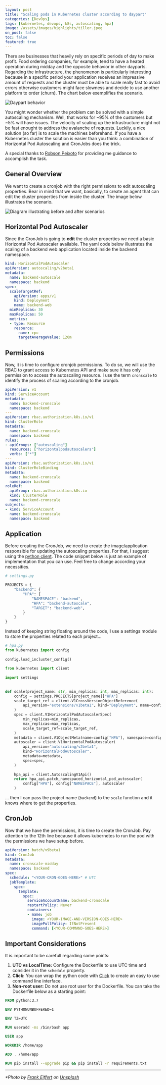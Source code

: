 ```yaml
---
layout: post
title: "Scaling pods in Kubernetes cluster according to daypart"
categories: [DevOps]
tags: [kubernetes, devops, k8s, autoscaling, hpa]
image: /assets/images/highlights/tiller.jpeg
on_post: false
toc: false
featured: true
---
```


There are businesses that heavily rely on specific periods of day to make profit. Food ordering companies, for example, tend to have a heated operation during midday and the opposite behavior in other dayparts. Regarding the infrastructure, the phenomenon is particularly interesting because in a specific period your application receives an impressive amount of requests and the cluster must be able to scale really fast to avoid errors otherwise customers might face slowness and decide to use another platform to order (churn). The chart below exemplifies the scenario.

![Daypart behavior](/assets/images/posts/daypart_behavior_chart.png "Daypart behavior")

You might wonder whether the problem can be solved with a simple autoscaling mechanism. Well, that works for ~95% of the customers but ~5% will have issues. The velocity of scaling up the infrastructure might not be fast enought to address the avalanche of requests. Luckily, a nice solution (so far) is to scale the machines beforehand. If you have a Kubernetes cluster the solution is easier than you think: a combination of Horizontal Pod Autoscaling and CronJobs does the trick.

A special thanks to [Robson Peixoto](https://www.linkedin.com/in/robsonpeixoto/) for providing me guidance to accomplish the task.

## General Overview
We want to create a cronjob with the right permissions to edit autoscaling properties. Bear in mind that we want, basically, to create an agent that can edit the cluster properties from inside the cluster. The image below illustrates the scenario.

![Diagram illustrating before and after scenarios](/assets/images/posts/before_after_cronscale.png "Diagram illustrating before and after scenarios")

## Horizontal Pod Autoscaler
Since the CronJob is going to **edit** the cluster properties we need a basic Horizontal Pod Autoscaler available. The yaml code below illustrates the scaling of a backend web application located inside the backend namespace.


```yaml
kind: HorizontalPodAutoscaler
apiVersion: autoscaling/v2beta1
metadata:
  name: backend-autoscale
  namespace: backend
spec:
  scaleTargetRef:
    apiVersion: apps/v1
    kind: Deployment
    name: backend-web
  minReplicas: 30
  maxReplicas: 50 
  metrics:
  - type: Resource
    resource:
      name: cpu
      targetAverageValue: 120m
```

## Permissions
Now, it is time to configure cronjob permissions. To do so, we will use the RBAC to grant access to Kubernetes API and make sure it has only permission to access the autoscaling resource. I use the term `cronscale` to identify the process of scaling according to the cronjob.

```yaml
apiVersion: v1
kind: ServiceAccount
metadata:
  name: backend-cronscale
  namespace: backend
---
apiVersion: rbac.authorization.k8s.io/v1
kind: ClusterRole
metadata:
  name: backend-cronscale
  namespace: backend
rules:
- apiGroups: ["autoscaling"]
  resources: ["horizontalpodautoscalers"]
  verbs: ["*"]
---
apiVersion: rbac.authorization.k8s.io/v1
kind: ClusterRoleBinding
metadata:
  name: backend-cronscale
  namespace: backend
roleRef:
  apiGroup: rbac.authorization.k8s.io
  kind: ClusterRole
  name: backend-cronscale
subjects:
- kind: ServiceAccount
  name: backend-cronscale
  namespace: backend
```

## Application
Before creating the CronJob, we need to create the image/application responsible for updating the autoscaling properties. For that, I suggest using the [python client](https://github.com/kubernetes-client/python). The code snippet below is just an example of implementation that you can use. Feel free to change according your necessities.

```python
# settings.py

PROJECTS = {
    "backend": {
        "HPA": {
            "NAMESPACE": "backend",
            "HPA": "backend-autoscale",
            "TARGET": "backend-web",
        }
    }
}
```

Instead of keeping string floating around the code, I use a settings module to store the properties related to each project...

```python
# hpa.py
from kubernetes import config                                                                                                                     
                                                                                                                                                  
config.load_incluster_config()                                                                                                                    
                                                                                                                                                  
from kubernetes import client                                                                                                                     
                                                                                                                                                  
import settings                                                                                                                                   
                                                                                                                                                  
                                                                                                                                                  
def scale(project_name: str, min_replicas: int, max_replicas: int):                                                                               
    config = settings.PROJECTS[project_name]["HPA"]                                                                                               
    scale_target_ref = client.V1CrossVersionObjectReference(                                                                                      
        api_version="extensions/v1beta1", kind="Deployment", name=config["TARGET"]                                                                
    )                                                                                                                                             
    spec = client.V1HorizontalPodAutoscalerSpec(                                                                                                  
        min_replicas=min_replicas,                                                                                                                
        max_replicas=max_replicas,                                                                                                                
        scale_target_ref=scale_target_ref,                                                                                                        
    )                                                                                                                                             
    metadata = client.V1ObjectMeta(name=config["HPA"], namespace=config["NAMESPACE"])                                                             
    autoscaler = client.V1HorizontalPodAutoscaler(                                                                                                
        api_version="autoscaling/v2beta1",                                                                                                        
        kind="HorizontalPodAutoscaler",                                                                                                           
        metadata=metadata,                                                                                                                        
        spec=spec,                                                                                                                                
    )                                                                                                                                             
                                                                                                                                                  
    hpa_api = client.AutoscalingV1Api()                                                                                                           
    return hpa_api.patch_namespaced_horizontal_pod_autoscaler(                                                                                    
        config["HPA"], config["NAMESPACE"], autoscaler                                                                                            
    )
```

... then I can pass the project name (`backend`) to the `scale` function and it knows where to get the properties.


## CronJob 
Now that we have the permissions, it is time to create the CronJob. Pay attention to the 12th line because it allows kubernetes to run the pod with the permissions we have setup before.

```yaml
apiVersion: batch/v9beta1                                                                                                                         
kind: CronJob                                                                                                                                     
metadata:                                                                                                                                         
  name: cronscale-midday                                                                                                              
  namespace: backend                                                                                                                         
spec:                                                                                                                                             
  schedule: "<YOUR-CRON-GOES-HERE>" # UTC
  jobTemplate:                                                                                                                                    
    spec:                                                                                                                                         
      template:                                                                                                                                   
        spec:                                                                                                                                     
          serviceAccountName: backend-cronscale                                                                                              
          restartPolicy: Never                                                                                                                    
          containers:                                                                                                                             
          - name: job                                                                                                                             
            image: <YOUR-IMAGE-AND-VERSION-GOES-HERE>
            imagePullPolicy: IfNotPresent                                                                                                         
            command: [<YOUR-COMMAND-GOES-HERE>]
```

## Important Considerations
It is important to be carefull regarding some points:

1. **UTC vs LocalTime:** Configure the Dockerfile to use UTC time and consider it in the `schedule` property.
2. **Click:** You can wrap the python code with [Click](https://click.palletsprojects.com/en/7.x/) to create an easy to use command line interface.
3. **Non-root user:** Do not use root user for the Dockerfile. You can take the Dockerfile below as a starting point:

```dockerfile
FROM python:3.7

ENV PYTHONUNBUFFERED=1

ENV TZ=UTC

RUN useradd -ms /bin/bash app

USER app

WORKDIR /home/app

ADD . /home/app

RUN pip install --upgrade pip && pip install -r requirements.txt
```

---

*\*Photo by [Frank Eiffert](https://unsplash.com/photos/G9gHtroxnaI) on [Unsplash](https://unsplash.com)*

